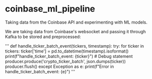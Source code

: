 # coinbase_ml_pipeline
Taking data from the Coinbase API and experimenting with ML models.

We are taking data from Coinbase's websocket and passing it through Kafka to be stored and preprocessed:

'''
def handle_ticker_batch_event(tickers, timestamp):
    try:
        for ticker in tickers:
            ticker['time'] = pd.to_datetime(timestamp).isoformat()
            print(f"handle_ticker_batch_event: {ticker}")  # Debug statement
            producer.produce('crypto_ticker_batch', json.dumps(ticker))
            producer.flush()
    except Exception as e:
        print(f"Error in handle_ticker_batch_event: {e}")
'''
